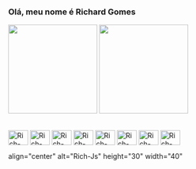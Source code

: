 ### Olá, meu nome é Richard Gomes

<img height =  "180 em" src="https://github-readme-stats.vercel.app/api?username=richardgomesfalcao&show_icons=true&theme=dracula" /> <img height =  "180 em" src="https://github-readme-stats.vercel.app/api/top-langs/?username=richardgomesfalcao&show_icons=true&theme=dracula" />

<div style="display: inline_block"><br>
  <img align="center" alt="Rich-Js" height="30" width="40" src="https://cdn.jsdelivr.net/gh/devicons/devicon/icons/javascript/javascript-original.svg">
  <img align="center" alt="Rich-React" height="30" width="40" src="https://cdn.jsdelivr.net/gh/devicons/devicon/icons/react/react-original.svg">
  <img align="center" alt="Rich-HTML" height="30" width="40" src="https://cdn.jsdelivr.net/gh/devicons/devicon/icons/html5/html5-original.svg">
  <img align="center" alt="Rich-CSS" height="30" width="40" src="https://cdn.jsdelivr.net/gh/devicons/devicon/icons/css3/css3-original.svg">
  <img align="center" alt="Rich-Python" height="30" width="40" src="https://cdn.jsdelivr.net/gh/devicons/devicon/icons/python/python-original.svg">
  <img align="center" alt="Rich-node" height="30" width="40" src="https://cdn.jsdelivr.net/gh/devicons/devicon/icons/nodejs/nodejs-original.svg">
  <img align="center" alt="Rich-java" height="30" width="40" src="https://cdn.jsdelivr.net/gh/devicons/devicon/icons/java/java-original.svg">
  <img align="center" alt="Rich-SQL" height="30" width="40" src="https://cdn.jsdelivr.net/gh/devicons/devicon/icons/mysql/mysql-original.svg">

  align="center" alt="Rich-Js" height="30" width="40"
  
</div>




